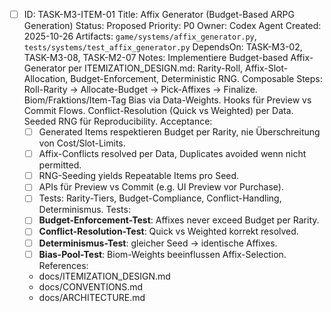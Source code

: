 - [ ] ID: TASK-M3-ITEM-01
  Title: Affix Generator (Budget-Based ARPG Generation)
  Status: Proposed
  Priority: P0
  Owner: Codex Agent
  Created: 2025-10-26
  Artifacts: `game/systems/affix_generator.py`, `tests/systems/test_affix_generator.py`
  DependsOn: TASK-M3-02, TASK-M3-08, TASK-M2-07
  Notes:
  Implementiere Budget-based Affix-Generator per ITEMIZATION_DESIGN.md: Rarity-Roll, Affix-Slot-Allocation, Budget-Enforcement, Deterministic RNG. Composable Steps: Roll-Rarity → Allocate-Budget → Pick-Affixes → Finalize. Biom/Fraktions/Item-Tag Bias via Data-Weights. Hooks für Preview vs Commit Flows. Conflict-Resolution (Quick vs Weighted) per Data. Seeded RNG für Reproducibility.
  Acceptance:
  - [ ] Generated Items respektieren Budget per Rarity, nie Überschreitung von Cost/Slot-Limits.
  - [ ] Affix-Conflicts resolved per Data, Duplicates avoided wenn nicht permitted.
  - [ ] RNG-Seeding yields Repeatable Items pro Seed.
  - [ ] APIs für Preview vs Commit (e.g. UI Preview vor Purchase).
  - [ ] Tests: Rarity-Tiers, Budget-Compliance, Conflict-Handling, Determinismus.
  Tests:
  - [ ] **Budget-Enforcement-Test**: Affixes never exceed Budget per Rarity.
  - [ ] **Conflict-Resolution-Test**: Quick vs Weighted korrekt resolved.
  - [ ] **Determinismus-Test**: gleicher Seed → identische Affixes.
  - [ ] **Bias-Pool-Test**: Biom-Weights beeinflussen Affix-Selection.
  References:
  - docs/ITEMIZATION_DESIGN.md
  - docs/CONVENTIONS.md
  - docs/ARCHITECTURE.md
